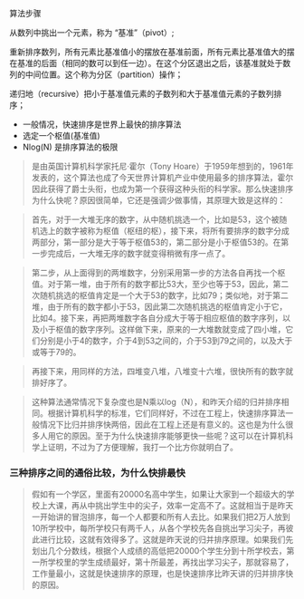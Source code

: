 算法步骤

从数列中挑出一个元素，称为 “基准”（pivot）;

重新排序数列，所有元素比基准值小的摆放在基准前面，所有元素比基准值大的摆在基准的后面（相同的数可以到任一边）。在这个分区退出之后，该基准就处于数列的中间位置。这个称为分区（partition）操作；

递归地（recursive）把小于基准值元素的子数列和大于基准值元素的子数列排序；

- 一般情况，快速排序是世界上最快的排序算法
- 选定一个枢值(基准值)
- Nlog(N) 是排序算法的极限

>是由英国计算机科学家托尼·霍尔（Tony Hoare）于1959年想到的，1961年发表的，这个算法也成了今天世界计算机产业中使用最多的排序算法，霍尔因此获得了爵士头衔，也成为第一个获得这种头衔的科学家。那么快速排序为什么快呢？原因很简单，它还是强调少做事情，其原理大致是这样的：

>首先，对于一大堆无序的数字，从中随机挑选一个，比如是53，这个被随机选上的数字被称为枢值（枢纽的枢），接下来，将所有要排序的数字分成两部分，第一部分是大于等于枢值53的，第二部分是小于枢值53的。在第一步完成后，一大堆无序的数字就变得稍微有序一点了。

>第二步，从上面得到的两堆数字，分别采用第一步的方法各自再找一个枢值。对于第一堆，由于所有的数字都比53大，至少也等于53，因此，第二次随机挑选的枢值肯定是一个大于53的数字，比如79；类似地，对于第二堆，由于所有的数字都小于53，因此第二次随机挑选的枢值肯定小于它，比如4。接下来，再把两堆数字各自分成大于等于相应枢值的数字序列，以及小于枢值的数字序列。这样做下来，原来的一大堆数就变成了四小堆，它们分别是小于4的数字，介于4到53之间的，介于53到79之间的，以及大于或等于79的。

>再接下来，用同样的方法，四堆变八堆，八堆变十六堆，很快所有的数字就排好序了。

>这种算法通常情况下复杂度也是N乘以log（N），和昨天介绍的归并排序相同。根据计算机科学的标准，它们同样好，不过在工程上，快速排序算法一般情况下比归并排序快两倍，因此在工程上还是有意义的。这也是为什么很多人用它的原因。至于为什么快速排序能够更快一些呢？这可以在计算机科学上证明，不过为了方便理解，我打一个比方你就明白了。

### 三种排序之间的通俗比较，为什么快排最快
>假如有一个学区，里面有20000名高中学生，如果让大家到一个超级大的学校上大课，再从中挑出学生中的尖子，效率一定高不了。这就相当于是昨天一开始讲的冒泡排序，每一个人都要和所有人去比。如果我们把2万人放到10所学校中，每所学校只有两千人，从各个学校先各自挑出学习尖子，再彼此进行比较，这就有效得多了。这就是昨天说的归并排序原理。如果我们先划出几个分数线，根据个人成绩的高低把20000个学生分到十所学校去，第一所学校里的学生成绩最好，第十所最差，再找出学习尖子，那就容易了，工作量最小，这就是快速排序的原理，也是快速排序比昨天讲的归并排序快的原因。
